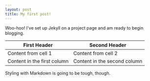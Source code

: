 ```yaml
---
layout: post
title: My first post!
---
```


Woo-hoo! I've set up Jekyll on a project page and am ready to begin blogging.

First Header | Second Header
------------ | -------------
Content from cell 1 | Content from cell 2
Content in the first column | Content in the second column

Styling with Markdown is going to be tough, though.
